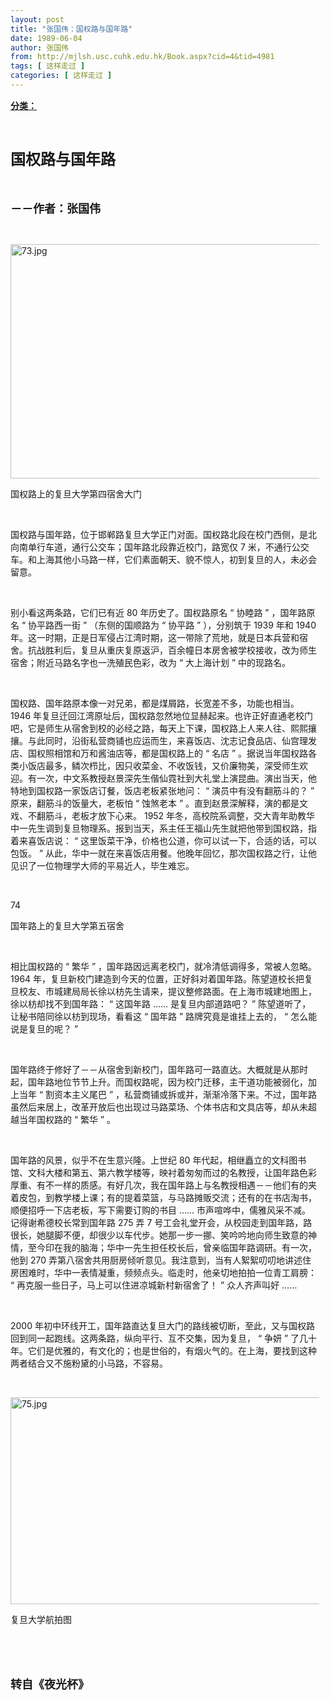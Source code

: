 ```yaml
---
layout: post
title: "张国伟：国权路与国年路"
date: 1989-06-04
author: 张国伟
from: http://mjlsh.usc.cuhk.edu.hk/Book.aspx?cid=4&tid=4981
tags: [ 这样走过 ]
categories: [ 这样走过 ]
---
```


<div style="margin: 15px 10px 10px 0px;">
 <div>
  <span id="ctl00_ContentPlaceHolder1_chapter1_SubjectLabel" style="font-weight:bold;text-decoration:underline;">
   分类：
  </span>
 </div>
 <p class="p1">
  <b>
   <font size="5">
    <span class="s1">
    </span>
    <br/>
   </font>
  </b>
 </p>
 <p class="p2">
  <span class="s1">
   <b>
    <font size="5">
     国权路与国年路
    </font>
   </b>
  </span>
 </p>
 <p class="p1">
  <b>
   <font size="4">
    <span class="s1">
    </span>
    <br/>
   </font>
  </b>
 </p>
 <p class="p2">
  <span class="s1">
   <b>
    <font size="4">
     －－作者：张国伟
    </font>
   </b>
  </span>
 </p>
 <p class="p1">
  <span class="s1">
  </span>
  <br/>
 </p>
 <p class="p3">
  <span class="s1">
   <img alt="73.jpg" border="0" height="375" src="/medias/contents/4981/73.jpg" width="500"/>
  </span>
 </p>
 <p class="p2">
  <span class="s1">
   国权路上的复旦大学第四宿舍大门
  </span>
 </p>
 <p class="p1">
  <span class="s1">
  </span>
  <br/>
 </p>
 <p class="p2">
  <span class="s1">
   国权路与国年路，位于邯郸路复旦大学正门对面。国权路北段在校门西侧，是北向南单行车道，通行公交车；国年路北段靠近校门，路宽仅
  </span>
  <span class="s2">
   7
  </span>
  <span class="s1">
   米，不通行公交车。和上海其他小马路一样，它们素面朝天、貌不惊人，初到复旦的人，未必会留意。
  </span>
 </p>
 <p class="p1">
  <span class="s1">
  </span>
  <br/>
 </p>
 <p class="p2">
  <span class="s1">
   别小看这两条路，它们已有近
  </span>
  <span class="s2">
   80
  </span>
  <span class="s1">
   年历史了。国权路原名
  </span>
  <span class="s2">
   “
  </span>
  <span class="s1">
   协睦路
  </span>
  <span class="s2">
   ”
  </span>
  <span class="s1">
   ，国年路原名
  </span>
  <span class="s2">
   “
  </span>
  <span class="s1">
   协平路西一街
  </span>
  <span class="s2">
   ”
  </span>
  <span class="s1">
   （东侧的国顺路为
  </span>
  <span class="s2">
   “
  </span>
  <span class="s1">
   协平路
  </span>
  <span class="s2">
   ”
  </span>
  <span class="s1">
   ），分别筑于
  </span>
  <span class="s2">
   1939
  </span>
  <span class="s1">
   年和
  </span>
  <span class="s2">
   1940
  </span>
  <span class="s1">
   年。这一时期，正是日军侵占江湾时期，这一带除了荒地，就是日本兵营和宿舍。抗战胜利后，复旦从重庆复原返沪，百余幢日本房舍被学校接收，改为师生宿舍；附近马路名字也一洗殖民色彩，改为
  </span>
  <span class="s2">
   “
  </span>
  <span class="s1">
   大上海计划
  </span>
  <span class="s2">
   ”
  </span>
  <span class="s1">
   中的现路名。
  </span>
 </p>
 <p class="p1">
  <span class="s1">
  </span>
  <br/>
 </p>
 <p class="p2">
  <span class="s1">
   国权路、国年路原本像一对兄弟，都是煤屑路，长宽差不多，功能也相当。
  </span>
  <span class="s2">
   1946
  </span>
  <span class="s1">
   年复旦迁回江湾原址后，国权路忽然地位显赫起来。也许正好直通老校门吧，它是师生从宿舍到校的必经之路，每天上下课，国权路上人来人往、熙熙攘攘。与此同时，沿街私营商铺也应运而生，来喜饭店、沈志记食品店、仙宫理发店、国权照相馆和万和酱油店等，都是国权路上的
  </span>
  <span class="s2">
   “
  </span>
  <span class="s1">
   名店
  </span>
  <span class="s2">
   ”
  </span>
  <span class="s1">
   。据说当年国权路各类小饭店最多，鳞次栉比，因只收菜金、不收饭钱，又价廉物美，深受师生欢迎。有一次，中文系教授赵景深先生偕仙霓社到大礼堂上演昆曲。演出当天，他特地到国权路一家饭店订餐，饭店老板紧张地问：
  </span>
  <span class="s2">
   “
  </span>
  <span class="s1">
   演员中有没有翻筋斗的？
  </span>
  <span class="s2">
   ”
  </span>
  <span class="s1">
   原来，翻筋斗的饭量大，老板怕
  </span>
  <span class="s2">
   “
  </span>
  <span class="s1">
   蚀煞老本
  </span>
  <span class="s2">
   ”
  </span>
  <span class="s1">
   。直到赵景深解释，演的都是文戏、不翻筋斗，老板才放下心来。
  </span>
  <span class="s2">
   1952
  </span>
  <span class="s1">
   年冬，高校院系调整，交大青年助教华中一先生调到复旦物理系。报到当天，系主任王福山先生就把他带到国权路，指着来喜饭店说：
  </span>
  <span class="s2">
   “
  </span>
  <span class="s1">
   这里饭菜干净，价格也公道，你可以试一下，合适的话，可以包饭。
  </span>
  <span class="s2">
   ”
  </span>
  <span class="s1">
   从此，华中一就在来喜饭店用餐。他晚年回忆，那次国权路之行，让他见识了一位物理学大师的平易近人，毕生难忘。
  </span>
 </p>
 <p class="p1">
  <span class="s1">
  </span>
  <br/>
 </p>
 <p class="p3">
  <span class="s1">
   74
  </span>
 </p>
 <p class="p2">
  <span class="s1">
   国年路上的复旦大学第五宿舍
  </span>
 </p>
 <p class="p1">
  <span class="s1">
  </span>
  <br/>
 </p>
 <p class="p2">
  <span class="s1">
   相比国权路的
  </span>
  <span class="s2">
   “
  </span>
  <span class="s1">
   繁华
  </span>
  <span class="s2">
   ”
  </span>
  <span class="s1">
   ，国年路因远离老校门，就冷清低调得多，常被人忽略。
  </span>
  <span class="s2">
   1964
  </span>
  <span class="s1">
   年，复旦新校门建造到今天的位置，正好斜对着国年路。陈望道校长把复旦校友、市城建局局长徐以枋先生请来，提议整修路面。在上海市城建地图上，徐以枋却找不到国年路：
  </span>
  <span class="s2">
   “
  </span>
  <span class="s1">
   这国年路
  </span>
  <span class="s2">
   ……
  </span>
  <span class="s1">
   是复旦内部道路吧？
  </span>
  <span class="s2">
   ”
  </span>
  <span class="s1">
   陈望道听了，让秘书陪同徐以枋到现场，看看这
  </span>
  <span class="s2">
   “
  </span>
  <span class="s1">
   国年路
  </span>
  <span class="s2">
   ”
  </span>
  <span class="s1">
   路牌究竟是谁挂上去的，
  </span>
  <span class="s2">
   “
  </span>
  <span class="s1">
   怎么能说是复旦的呢？
  </span>
  <span class="s2">
   ”
  </span>
 </p>
 <p class="p1">
  <span class="s1">
  </span>
  <br/>
 </p>
 <p class="p2">
  <span class="s1">
   国年路终于修好了－－从宿舍到新校门，国年路可一路直达。大概就是从那时起，国年路地位节节上升。而国权路呢，因为校门迁移，主干道功能被弱化，加上当年
  </span>
  <span class="s2">
   “
  </span>
  <span class="s1">
   割资本主义尾巴
  </span>
  <span class="s2">
   ”
  </span>
  <span class="s1">
   ，私营商铺或拆或并，渐渐冷落下来。不过，国年路虽然后来居上，改革开放后也出现过马路菜场、个体书店和文具店等，却从未超越当年国权路的
  </span>
  <span class="s2">
   “
  </span>
  <span class="s1">
   繁华
  </span>
  <span class="s2">
   ”
  </span>
  <span class="s1">
   。
  </span>
 </p>
 <p class="p1">
  <span class="s1">
  </span>
  <br/>
 </p>
 <p class="p2">
  <span class="s1">
   国年路的风景，似乎不在生意兴隆。上世纪
  </span>
  <span class="s2">
   80
  </span>
  <span class="s1">
   年代起，相继矗立的文科图书馆、文科大楼和第五、第六教学楼等，映衬着匆匆而过的名教授，让国年路色彩厚重、有不一样的质感。有好几次，我在国年路上与名教授相遇－－他们有的夹着皮包，到教学楼上课；有的提着菜篮，与马路摊贩交流；还有的在书店淘书，顺便招呼一下店老板，写下需要订购的书目
  </span>
  <span class="s2">
   ……
  </span>
  <span class="s1">
   市声喧哗中，儒雅风采不减。记得谢希德校长常到国年路
  </span>
  <span class="s2">
   275
  </span>
  <span class="s1">
   弄
  </span>
  <span class="s2">
   7
  </span>
  <span class="s1">
   号工会礼堂开会，从校园走到国年路，路很长，她腿脚不便，却很少以车代步。她那一步一挪、笑吟吟地向师生致意的神情，至今印在我的脑海；华中一先生担任校长后，曾亲临国年路调研。有一次，他到
  </span>
  <span class="s2">
   270
  </span>
  <span class="s1">
   弄第八宿舍共用厨房倾听意见。我注意到，当有人絮絮叨叨地讲述住房困难时，华中一表情凝重，频频点头。临走时，他亲切地拍拍一位青工肩膀：
  </span>
  <span class="s2">
   “
  </span>
  <span class="s1">
   再克服一些日子，马上可以住进凉城新村新宿舍了！
  </span>
  <span class="s2">
   ”
  </span>
  <span class="s1">
   众人齐声叫好
  </span>
  <span class="s2">
   ……
  </span>
 </p>
 <p class="p1">
  <span class="s1">
  </span>
  <br/>
 </p>
 <p class="p2">
  <span class="s2">
   2000
  </span>
  <span class="s1">
   年初中环线开工，国年路直达复旦大门的路线被切断，至此，又与国权路回到同一起跑线。这两条路，纵向平行、互不交集，因为复旦，
  </span>
  <span class="s2">
   “
  </span>
  <span class="s1">
   争妍
  </span>
  <span class="s2">
   ”
  </span>
  <span class="s1">
   了几十年。它们是优雅的，有文化的；也是世俗的，有烟火气的。在上海，要找到这种两者结合又不施粉黛的小马路，不容易。
  </span>
 </p>
 <p class="p1">
  <span class="s1">
  </span>
  <br/>
 </p>
 <p class="p3">
  <span class="s1">
   <img alt="75.jpg" border="0" height="331" src="/medias/contents/4981/75.jpg" width="550"/>
  </span>
 </p>
 <p class="p2">
  <span class="s1">
   复旦大学航拍图
  </span>
 </p>
 <p class="p1">
  <span class="s1">
  </span>
  <br/>
 </p>
 <p class="p1">
  <b>
   <font size="4">
    <span class="s1">
    </span>
    <br/>
   </font>
  </b>
 </p>
 <p class="p2">
  <span class="s1">
   <b>
    <font size="4">
     转自《夜光杯》
    </font>
   </b>
  </span>
 </p>
</div>

